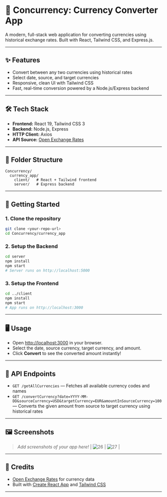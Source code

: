 # 💱 Concurrency: Currency Converter App

A modern, full-stack web application for converting currencies using historical exchange rates. Built with React, Tailwind CSS, and Express.js.

---

## ✨ Features
- Convert between any two currencies using historical rates
- Select date, source, and target currencies
- Responsive, clean UI with Tailwind CSS
- Fast, real-time conversion powered by a Node.js/Express backend

---

## 🛠️ Tech Stack
- **Frontend:** React 19, Tailwind CSS 3
- **Backend:** Node.js, Express
- **HTTP Client:** Axios
- **API Source:** [Open Exchange Rates](https://openexchangerates.org/)

---

## 📁 Folder Structure
```
Concurrency/
  currency_app/
    client/   # React + Tailwind frontend
    server/   # Express backend
```

---

## 🚀 Getting Started

### 1. Clone the repository
```bash
git clone <your-repo-url>
cd Concurrency/currency_app
```

### 2. Setup the Backend
```bash
cd server
npm install
npm start
# Server runs on http://localhost:5000
```

### 3. Setup the Frontend
```bash
cd ../client
npm install
npm start
# App runs on http://localhost:3000
```

---

## 🖥️ Usage
- Open [http://localhost:3000](http://localhost:3000) in your browser.
- Select the date, source currency, target currency, and amount.
- Click **Convert** to see the converted amount instantly!

---

## 📡 API Endpoints
- `GET /getAllCurrencies` — Fetches all available currency codes and names
- `GET /convertCurrency?date=YYYY-MM-DD&sourceCurrency=USD&targetCurrency=EUR&amountInSourceCurrency=100` — Converts the given amount from source to target currency using historical rates

---

## 🖼️ Screenshots
> _Add screenshots of your app here!_
| ![26](https://github.com/user-attachments/assets/6b39d82c-a031-4251-95bb-cbdca4410770) | ![27](https://github.com/user-attachments/assets/66c40729-5917-47f6-926e-222d3a3d7827) |
---

## 🤝 Credits
- [Open Exchange Rates](https://openexchangerates.org/) for currency data
- Built with [Create React App](https://create-react-app.dev/) and [Tailwind CSS](https://tailwindcss.com/)

---

